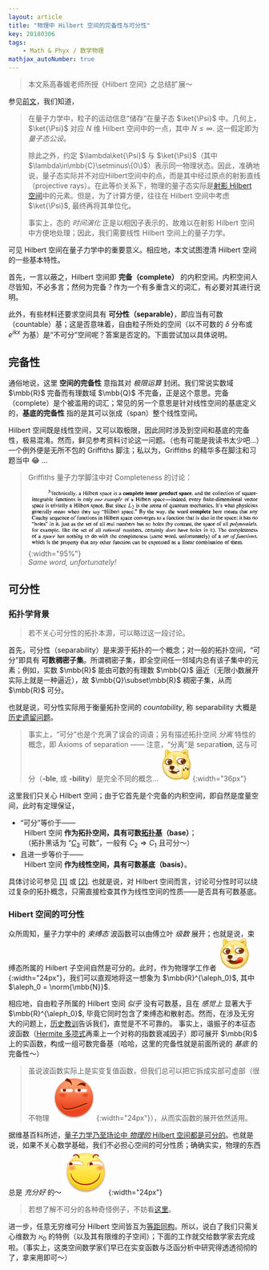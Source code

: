 ```yaml
---
layout: article
title: "物理中 Hilbert 空间的完备性与可分性"
key: 20180306
tags:
    - Math & Phyx / 数学物理
mathjax_autoNumber: true
---
```


> 本文系高春媛老师所授《Hilbert 空间》之总结扩展～

参见[前文](/2018/01/17/量子力学中的几何与对称性.html)，我们知道，
> 在量子力学中，粒子的运动信息“储存”在量子态 $\ket{\Psi}$ 中。几何上，$\ket{\Psi}$ 对应 $N$ 维 Hilbert 空间中的一点，其中 $N\le\infty$. 这一假定即为 *量子态公设*。
>
> 除此之外，约定 $\lambda\ket{\Psi}$ 与 $\ket{\Psi}$（其中 $\lambda\in\mbb{C}\setminus\{0\}$）表示同一物理状态。因此，准确地说，量子态实际并不对应Hilbert空间中的点，而是其中经过原点的射影直线（projective rays）。在此等价关系下，物理的量子态实际是[射影 Hilbert 空间](https://en.wikipedia.org/wiki/Projective_Hilbert_space)中的元素。但是，为了计算方便，往往在 Hilbert 空间中考虑 $\ket{\Psi}$, 最终再将其单位化。
>
> 事实上，态的 *时间演化* 正是以相因子表示的，故难以在射影 Hilbert 空间中方便地处理；因此，我们需要线性 Hilbert 空间上的量子力学。

可见 Hilbert 空间在量子力学中的重要意义。相应地，本文试图澄清 Hilbert 空间的一些基本特性。
<!-- more -->

首先，一言以蔽之，Hilbert 空间即 **完备（complete）** 的内积空间。内积空间人尽皆知，不必多言；然何为完备？作为一个有多重含义的词汇，有必要对其进行说明。

此外，有些材料还要求空间具有 **可分性（separable）**，即应当有可数（countable）基；这是否意味着，自由粒子所处的空间（以不可数的 $\delta$ 分布或 $e^{ikx}$ 为基）是“不可分”空间呢？答案是否定的。下面尝试加以具体说明。

## 完备性
通俗地说，这里 **空间的完备性** 意指其对 *极限运算* 封闭。我们常说实数域 $\mbb{R}$ 完备而有理数域 $\mbb{Q}$ 不完备，正是这个意思。完备（complete）是个被滥用的词汇；常见的另一个意思是针对线性空间的基底定义的，**基底的完备性** 指的是其可以张成（span）整个线性空间。

Hilbert 空间既是线性空间，又可以取极限，因此同时涉及到空间和基底的完备性，极易混淆。然而，鲜见参考资料讨论这一问题。（也有可能是我读书太少吧...）一个例外便是无所不包的 Griffiths 脚注；私以为，Griffiths 的精华多在脚注和习题当中 :joy: ...

> Griffiths 量子力学脚注中对 Completeness 的讨论：
>
> ![](/assets/figs/aboutCompleteness.png){:width="95%"} <br/>
> *Same word, unfortunately!*

## 可分性
### 拓扑学背景
> 若不关心可分性的拓扑本源，可以略过这一段讨论。

首先，可分性（separability）是来源于拓扑的一个概念；对一般的拓扑空间，“可分”即具有 **可数稠密子集**。所谓稠密子集，即全空间任一邻域内总有该子集中的元素；例如，实数 $\mbb{R}$ 能由可数的有理数 $\mbb{Q}$ 逼近（无限小数展开实际上就是一种逼近），故 $\mbb{Q}\subset\mbb{R}$ 稠密子集，从而 $\mbb{R}$ 可分。

也就是说，可分性实际用于衡量拓扑空间的 *countability*, 称 separability 大概是[历史遗留问题](https://mathoverflow.net/questions/51494/why-the-name-separable-space)。

> 事实上，“可分”也是个充满了误会的词语；另有描述拓扑空间 *分离* 特性的概念，即 Axioms of separation —— 注意，“分离”是 separa**tion**, 这与可分（**-ble**, 或 **-bility**）是完全不同的概念... ![](/assets/coolemoji/weibo_dog3.png){:width="36px"}


这里我们只关心 Hilbert 空间；由于它首先是个完备的内积空间，即自然是度量空间，此时有定理保证，

* “可分”等价于——<br/>
&nbsp; Hilbert 空间 **作为拓扑空间，具有可数[拓扑基](https://en.wikipedia.org/wiki/Base_(topology))（base）**；<br/>
&nbsp; （拓扑黑话为 “[$C_2$](https://en.wikipedia.org/wiki/Second-countable_space) 可数”，一般有 $C_2 \Rightarrow C_1$ 且可分～）
* 且进一步等价于——<br/>
&nbsp; Hilbert 空间 **作为线性空间，具有可数基底（basis）**。

具体讨论可参见 [[1]](http://www.math.harvard.edu/~elkies/M55b.10/hilbert2.pdf) 或 [[2]](https://math.stackexchange.com/questions/2197183/separable-hilbert-space-has-a-countable-orthonormal-basis). 也就是说，对 Hilbert 空间而言，讨论可分性时可以绕过复杂的拓扑概念，只需直接检查其作为线性空间的性质——是否具有可数基底。

### Hibert 空间的可分性
众所周知，量子力学中的 *束缚态* 波函数可以由傅立叶 *级数* 展开；也就是说，束缚态所属的 Hilbert 子空间自然是可分的。此时，作为物理学工作者 ![](/assets/coolemoji/weibo_dog9.png){:width="24px"}，我们可以直观地将这一想象为 $\mbb{R}^{\aleph_0}$, 其中 $\aleph_0 = \norm{\mbb{N}}$.

相应地，自由粒子所属的 Hilbert 空间 *似乎* 没有可数基，且在 *感觉上* 显著大于 $\mbb{R}^{\aleph_0}$, 毕竟它同时包含了束缚态和散射态。然而，在涉及无穷大的问题上，[历史教训](https://en.wikipedia.org/wiki/Georg_Cantor)告诉我们，直觉是不不可靠的。
事实上，谐振子的本征态波函数（[Hermite 多项式](https://en.wikipedia.org/wiki/Hermite_polynomials#Completeness)再乘上一个对称的指数衰减因子）即可展开 $\mbb{R}$ 上的实函数，构成一组可数完备基（哈哈，这里的完备性就是前面所说的 *基底* 的完备性～）
> 虽说波函数实际上是实变复值函数，但我们总可以把它拆成实部可虚部（很不物理 ![](/assets/coolemoji/tieba_emotion_16.png){:width="24px"}），从而实函数的展开依然适用。

据维基百科所述，[量子力学乃至场论中 *物理的* Hilbert 空间都是可分的](https://en.wikipedia.org/wiki/Hilbert_space#Separable_spaces)。也就是说，如果不关心数学基础，我们不必担心空间的可分性质；确确实实，物理的东西总是 *充分好* 的～ ![](/assets/coolemoji/tieba_emotion_25.png){:width="24px"}

> 若想了解不可分的各种奇怪例子，不妨看[这里](https://math.stackexchange.com/questions/2448229/is-every-hilbert-space-separable)。

进一步，任意无穷维可分 Hilbert 空间皆互为[等距同构](https://en.wikipedia.org/wiki/Hilbert_space#Separable_spaces)。所以，说白了我们只需关心维数为 $\aleph_0$ 的特例（以及其有限维的子空间）；下面的工作就交给数学家去完成啦。（事实上，这类空间数学家们早已在实变函数与泛函分析中研究得透透彻彻的了，拿来用即可～）

